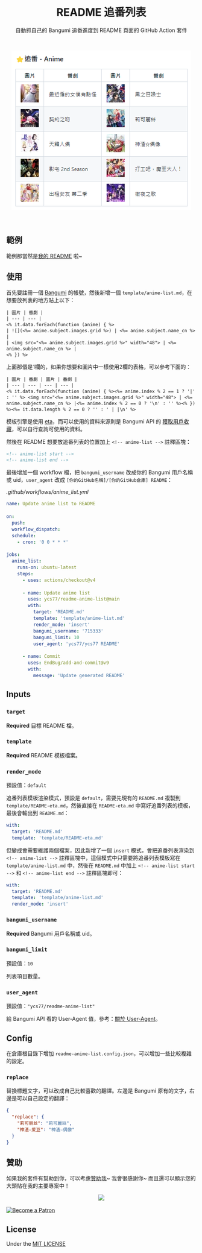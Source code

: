 <h1 align="center">README 追番列表</h1>
<p align="center">
自動抓自己的 Bangumi 追番進度到 README 頁面的 GitHub Action 套件
</p>
<br />
<p align="center">
<img src="screenshot.png">
</p>
<br />

## 範例

範例那當然是[我的 README](https://github.com/ycs77) 啦~

## 使用

首先要註冊一個 [Bangumi](http://bangumi.tv/) 的帳號，然後新增一個 `template/anime-list.md`，在想要放列表的地方貼上以下：

```
| 圖片 | 番劇 |
| --- | --- |
<% it.data.forEach(function (anime) { %>
| ![](<%= anime.subject.images.grid %>) | <%= anime.subject.name_cn %> |
| <img src="<%= anime.subject.images.grid %>" width="48"> | <%= anime.subject.name_cn %> |
<% }) %>
```

上面那個是1欄的，如果你想要和圖片中一樣使用2欄的表格，可以參考下面的：

```
| 圖片 | 番劇 | 圖片 | 番劇 |
| --- | --- | --- | --- |
<% it.data.forEach(function (anime) { %><%= anime.index % 2 == 1 ? '|' : '' %> <img src="<%= anime.subject.images.grid %>" width="48"> | <%= anime.subject.name_cn %> |<%= anime.index % 2 == 0 ? '\n' : '' %><% }) %><%= it.data.length % 2 == 0 ? '' : ' | |\n' %>
```

模板引擎是使用 [eta](https://github.com/eta-dev/eta)，而可以使用的資料來源則是 Bangumi API 的 [獲取用戶收藏](https://bangumi.github.io/api/#/%E6%94%B6%E8%97%8F/getUserCollectionsByUsername)，可以自行查詢可使用的資料。

然後在 README 想要放追番列表的位置加上 `<!-- anime-list -->` 註釋區塊：

```markdown
<!-- anime-list start -->
<!-- anime-list end -->
```

最後增加一個 workflow 檔，把 `bangumi_username` 改成你的 Bangumi 用戶名稱或 uid，`user_agent` 改成 `[你的GitHub名稱]/[你的GitHub倉庫] README`：

*.github/workflows/anime_list.yml*
```yaml
name: Update anime list to README

on:
  push:
  workflow_dispatch:
  schedule:
    - cron: '0 0 * * *'

jobs:
  anime_list:
    runs-on: ubuntu-latest
    steps:
      - uses: actions/checkout@v4

      - name: Update anime list
        uses: ycs77/readme-anime-list@main
        with:
          target: 'README.md'
          template: 'template/anime-list.md'
          render_mode: 'insert'
          bangumi_username: '715333'
          bangumi_limit: 10
          user_agent: 'ycs77/ycs77 README'

      - name: Commit
        uses: EndBug/add-and-commit@v9
        with:
          message: 'Update generated README'
```

## Inputs

### `target`

**Required** 目標 README 檔。

### `template`

**Required** README 模板檔案。

### `render_mode`

預設值：`default`

追番列表模板渲染模式，預設是 `default`，需要先現有的 `README.md` 複製到 `template/README-eta.md`，然後直接在 `README-eta.md` 中寫好追番列表的模板，最後會輸出到 `README.md`：

```yaml
with:
  target: 'README.md'
  template: 'template/README-eta.md'
```

但變成會需要維護兩個檔案，因此新增了一個 `insert` 模式，會把追番列表渲染到 `<!-- anime-list -->` 註釋區塊中，這個模式中只需要將追番列表模板寫在 `template/anime-list.md` 中，然後在 `README.md` 中加上 `<!-- anime-list start -->` 和 `<!-- anime-list end -->` 註釋區塊即可：

```yaml
with:
  target: 'README.md'
  template: 'template/anime-list.md'
  render_mode: 'insert'
```

### `bangumi_username`

**Required** Bangumi 用戶名稱或 uid。

### `bangumi_limit`

預設值：`10`

列表項目數量。

### `user_agent`

預設值：`"ycs77/readme-anime-list"`

給 Bangumi API 看的 User-Agent 值，參考：[關於 User-Agent](https://github.com/bangumi/api/blob/master/docs-raw/user%20agent.md)。

## Config

在倉庫根目錄下增加 `readme-anime-list.config.json`，可以增加一些比較複雜的設定。

### `replace`

替換標題文字，可以改成自己比較喜歡的翻譯。左邊是 Bangumi 原有的文字，右邊是可以自己設定的翻譯：

```json
{
  "replace": {
    "莉可丽丝": "莉可麗絲",
    "神渣☆爱豆": "神渣☆偶像"
  }
}
```

## 贊助

如果我的套件有幫助到你，可以考慮[贊助我](https://www.patreon.com/ycs77)~ 我會很感謝你~ 而且還可以顯示您的大頭貼在我的主要專案中！

<p align="center">
  <a href="https://www.patreon.com/ycs77">
    <img src="https://cdn.jsdelivr.net/gh/ycs77/static/sponsors.svg"/>
  </a>
</p>

<a href="https://www.patreon.com/ycs77">
  <img src="https://c5.patreon.com/external/logo/become_a_patron_button.png" alt="Become a Patron" />
</a>

## License
Under the [MIT LICENSE](LICENSE)
